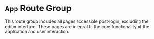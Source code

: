 # `App` Route Group

This route group includes all pages accessible post-login, excluding the editor interface. 
These pages are integral to the core functionality of the application and user interaction.